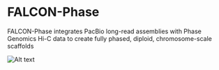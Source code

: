 # FALCON-Phase
FALCON-Phase integrates PacBio long-read assemblies with Phase Genomics Hi-C data to create fully phased, diploid, chromosome-scale scaffolds

![Alt text](/logo/FP.jpg?raw=true "Title")
